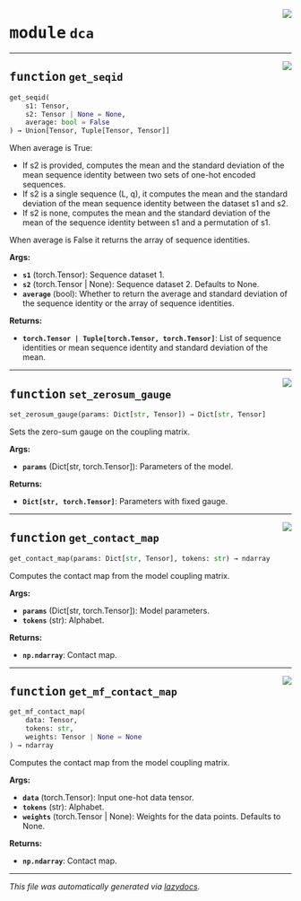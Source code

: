 <!-- markdownlint-disable -->

<a href="https://github.com/spqb/adabmDCApy/tree/main/adabmDCA/adabmDCA/dca.py#L0"><img align="right" style="float:right;" src="https://img.shields.io/badge/-source-cccccc?style=flat-square"></a>

# <kbd>module</kbd> `dca`





---

<a href="https://github.com/spqb/adabmDCApy/tree/main/adabmDCA/adabmDCA/dca.py#L7"><img align="right" style="float:right;" src="https://img.shields.io/badge/-source-cccccc?style=flat-square"></a>

## <kbd>function</kbd> `get_seqid`

```python
get_seqid(
    s1: Tensor,
    s2: Tensor | None = None,
    average: bool = False
) → Union[Tensor, Tuple[Tensor, Tensor]]
```

When average is True: 
- If s2 is provided, computes the mean and the standard deviation of the mean sequence identity between two sets of one-hot encoded sequences. 
- If s2 is a single sequence (L, q), it computes the mean and the standard deviation of the mean sequence identity between the dataset s1 and s2. 
- If s2 is none, computes the mean and the standard deviation of the mean of the sequence identity between s1 and a permutation of s1. 

When average is False it returns the array of sequence identities. 



**Args:**
 
 - <b>`s1`</b> (torch.Tensor):  Sequence dataset 1. 
 - <b>`s2`</b> (torch.Tensor | None):  Sequence dataset 2. Defaults to None. 
 - <b>`average`</b> (bool):  Whether to return the average and standard deviation of the sequence identity or the array of sequence identities. 



**Returns:**
 
 - <b>`torch.Tensor | Tuple[torch.Tensor, torch.Tensor]`</b>:  List of sequence identities or mean sequence identity and standard deviation of the mean. 


---

<a href="https://github.com/spqb/adabmDCApy/tree/main/adabmDCA/adabmDCA/dca.py#L51"><img align="right" style="float:right;" src="https://img.shields.io/badge/-source-cccccc?style=flat-square"></a>

## <kbd>function</kbd> `set_zerosum_gauge`

```python
set_zerosum_gauge(params: Dict[str, Tensor]) → Dict[str, Tensor]
```

Sets the zero-sum gauge on the coupling matrix. 



**Args:**
 
 - <b>`params`</b> (Dict[str, torch.Tensor]):  Parameters of the model. 



**Returns:**
 
 - <b>`Dict[str, torch.Tensor]`</b>:  Parameters with fixed gauge. 


---

<a href="https://github.com/spqb/adabmDCApy/tree/main/adabmDCA/adabmDCA/dca.py#L70"><img align="right" style="float:right;" src="https://img.shields.io/badge/-source-cccccc?style=flat-square"></a>

## <kbd>function</kbd> `get_contact_map`

```python
get_contact_map(params: Dict[str, Tensor], tokens: str) → ndarray
```

Computes the contact map from the model coupling matrix. 



**Args:**
 
 - <b>`params`</b> (Dict[str, torch.Tensor]):  Model parameters. 
 - <b>`tokens`</b> (str):  Alphabet. 



**Returns:**
 
 - <b>`np.ndarray`</b>:  Contact map. 


---

<a href="https://github.com/spqb/adabmDCApy/tree/main/adabmDCA/adabmDCA/dca.py#L109"><img align="right" style="float:right;" src="https://img.shields.io/badge/-source-cccccc?style=flat-square"></a>

## <kbd>function</kbd> `get_mf_contact_map`

```python
get_mf_contact_map(
    data: Tensor,
    tokens: str,
    weights: Tensor | None = None
) → ndarray
```

Computes the contact map from the model coupling matrix. 



**Args:**
 
 - <b>`data`</b> (torch.Tensor):  Input one-hot data tensor. 
 - <b>`tokens`</b> (str):  Alphabet. 
 - <b>`weights`</b> (torch.Tensor | None):  Weights for the data points. Defaults to None. 



**Returns:**
 
 - <b>`np.ndarray`</b>:  Contact map. 




---

_This file was automatically generated via [lazydocs](https://github.com/ml-tooling/lazydocs)._
